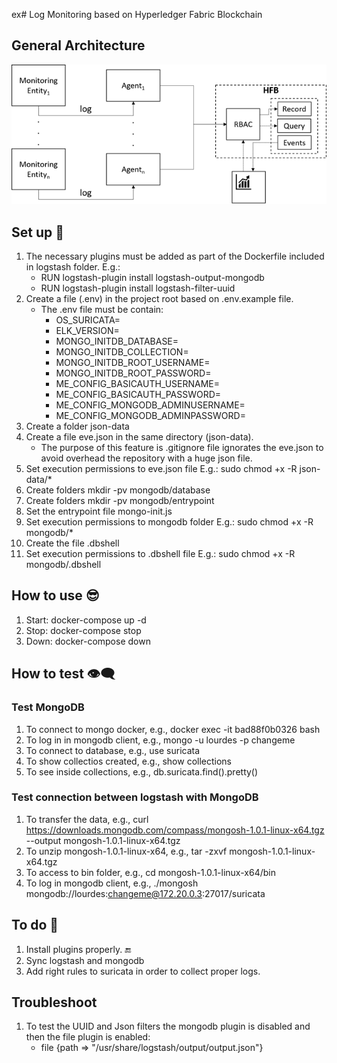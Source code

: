 ex# Log Monitoring based on Hyperledger Fabric Blockchain

## General Architecture
![alt text](https://github.com/sfl0r3nz05/LogMonitoringHFB/blob/main/images/LogMonitoringHFB.png)

## Set up 🙂
1. The necessary plugins must be added as part of the Dockerfile included in logstash folder. E.g.:
    - RUN logstash-plugin install logstash-output-mongodb
    - RUN logstash-plugin install logstash-filter-uuid
2. Create a file (.env) in the project root based on .env.example file.
    - The .env file must be contain:
        - OS_SURICATA=
        - ELK_VERSION=
        - MONGO_INITDB_DATABASE=
        - MONGO_INITDB_COLLECTION=
        - MONGO_INITDB_ROOT_USERNAME=
        - MONGO_INITDB_ROOT_PASSWORD=
        - ME_CONFIG_BASICAUTH_USERNAME=
        - ME_CONFIG_BASICAUTH_PASSWORD=
        - ME_CONFIG_MONGODB_ADMINUSERNAME=
        - ME_CONFIG_MONGODB_ADMINPASSWORD=
3. Create a folder json-data
4. Create a file eve.json in the same directory (json-data).
    - The purpose of this feature is .gitignore file ignorates the eve.json to avoid overhead the repository with a huge json file.
5. Set execution permissions to eve.json file E.g.: sudo chmod +x -R json-data/*
6. Create folders mkdir -pv mongodb/database
7. Create folders mkdir -pv mongodb/entrypoint
8. Set the entrypoint file mongo-init.js
9. Set execution permissions to mongodb folder E.g.: sudo chmod +x -R mongodb/*
10. Create the file .dbshell
11. Set execution permissions to .dbshell file E.g.: sudo chmod +x -R mongodb/.dbshell

## How to use 😎
1. Start: docker-compose up -d
2. Stop: docker-compose stop
3. Down: docker-compose down

## How to test 👁‍🗨
### Test MongoDB
1. To connect to mongo docker, e.g., docker exec -it bad88f0b0326 bash
2. To log in in mongodb client, e.g., mongo -u lourdes -p changeme
3. To connect to database, e.g., use suricata
4. To show collectios created, e.g., show collections
5. To see inside collections, e.g., db.suricata.find().pretty()
### Test connection between logstash with MongoDB
1. To transfer the data, e.g., curl https://downloads.mongodb.com/compass/mongosh-1.0.1-linux-x64.tgz --output mongosh-1.0.1-linux-x64.tgz
2. To unzip mongosh-1.0.1-linux-x64, e.g., tar -zxvf mongosh-1.0.1-linux-x64.tgz
3. To access to bin folder, e.g., cd mongosh-1.0.1-linux-x64/bin
4. To log in mongodb client, e.g., ./mongosh mongodb://lourdes:changeme@172.20.0.3:27017/suricata

## To do 🤔
1. Install plugins properly. 🔚
2. Sync logstash and mongodb
2. Add right rules to suricata in order to collect proper logs.

## Troubleshoot
1. To test the UUID and Json filters the mongodb plugin is disabled and then the file plugin is enabled:
    - file {path => "/usr/share/logstash/output/output.json"}